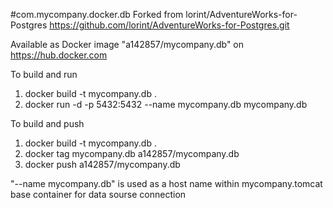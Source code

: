 #com.mycompany.docker.db
Forked from lorint/AdventureWorks-for-Postgres
https://github.com/lorint/AdventureWorks-for-Postgres.git

Available as Docker image "a142857/mycompany.db" on https://hub.docker.com

To build and run

1. docker build -t mycompany.db .
2. docker run -d -p 5432:5432 --name mycompany.db mycompany.db

To build and push

1. docker build -t mycompany.db .
2. docker tag mycompany.db a142857/mycompany.db
3. docker push a142857/mycompany.db

"--name mycompany.db" is used as a host name within mycompany.tomcat base container for data sourse connection
